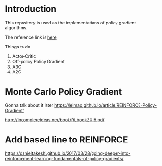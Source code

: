 # Introduction

This repository is used as the implementations of policy gradient algorithms. 

The reference link is [here](https://lilianweng.github.io/lil-log/2018/04/08/policy-gradient-algorithms.html)

Things to do 

1. Actor-Critic
1. Off-policy Policy Gradient
1. A3C
1. A2C

# Monte Carlo Policy Gradient

Gonna talk about it later
https://leimao.github.io/article/REINFORCE-Policy-Gradient/

http://incompleteideas.net/book/RLbook2018.pdf

# Add based line to REINFORCE

https://danieltakeshi.github.io/2017/03/28/going-deeper-into-reinforcement-learning-fundamentals-of-policy-gradients/
